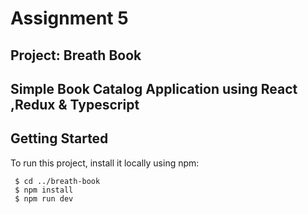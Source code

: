# Assignment 5 

## Project: Breath Book

## Simple Book Catalog Application using React ,Redux & Typescript


## Getting Started
To run this project, install it locally using npm:

```
 $ cd ../breath-book
 $ npm install
 $ npm run dev
```

